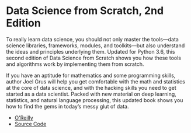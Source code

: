 # Data Science from Scratch, 2nd Edition

To really learn data science, you should not only master the tools—data science libraries, frameworks, modules, and toolkits—but also understand the ideas and principles underlying them. Updated for Python 3.6, this second edition of Data Science from Scratch shows you how these tools and algorithms work by implementing them from scratch.

If you have an aptitude for mathematics and some programming skills, author Joel Grus will help you get comfortable with the math and statistics at the core of data science, and with the hacking skills you need to get started as a data scientist. Packed with new material on deep learning, statistics, and natural language processing, this updated book shows you how to find the gems in today’s messy glut of data.

* [O'Reilly](https://www.oreilly.com/library/view/data-science-from/9781492041122/)
* [Source Code](https://github.com/joelgrus/data-science-from-scratch)
